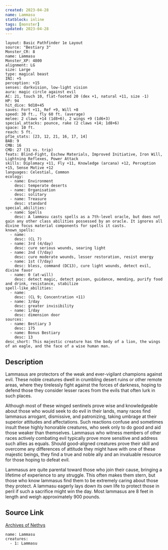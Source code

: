 ```yaml
---
created: 2023-04-28
name: Lammasu
statblock: inline
tags: [monster]
updated: 2023-04-28
---
```

```statblock
layout: Basic Pathfinder 1e Layout
source: "Bestiary 3"
Monster_CR: 8
name: Lammasu
Monster_XP: 4800
alignment: LG
size: Large
type: magical beast
INI: +5
perception: +15
senses: darkvision, low-light vision
aura: magic circle against evil
AC: 21, touch 10, flat-footed 20 (dex +1, natural +11, size -1)
HP: 94
hit_dice: 9d10+45
saves: Fort +11, Ref +9, Will +8
speed: 30 ft., fly 60 ft. (average)
melee: 2 claws +14 (1d8+6), 2 wings +9 (1d6+3)
special_attacks: pounce, rake (2 claws +14; 1d8+6)
space: 10 ft.
reach: 5 ft.
pf1e_stats: [23, 12, 21, 16, 17, 14]
BAB: 9
CMB: 16
CMD: 27 (31 vs. trip)
feats: Blind-Fight, Eschew Materials, Improved Initiative, Iron Will, Lightning Reflexes, Power Attack
skills: Diplomacy +11, Fly +11, Knowledge (arcana) +12, Perception +15, Sense Motive +12
languages: Celestial, Common
ecology:
  - name: Environment
    desc: temperate deserts
  - name: Organisation
    desc: solitary
  - name: Treasure
    desc: standard
special_abilities:
  - name: Spells
    desc: A lammasu casts spells as a 7th-level oracle, but does not gain any other class abilities possessed by an oracle. It ignores all divine focus material components for spells it casts.
known_spells:
  - name:
    desc: (CL 7)
  - name: 3rd (4/day)
    desc: cure serious wounds, searing light
  - name: 2nd (7/day)
    desc: cure moderate wounds, lesser restoration, resist energy
  - name: 1st (7/day)
    desc: bless, command (DC13), cure light wounds, detect evil, divine favor
  - name: 0 (at-will)
    desc: detect magic, detect poison, guidance, mending, purify food and drink, resistance, stabilize
spell-like_abilities:
  - name:
    desc: (CL 9; Concentration +11)
  - name: 3/day
    desc: greater invisibility
  - name: 1/day
    desc: dimension door
sources:
  - name: Bestiary 3
    desc: 175
  - name: Bonus Bestiary
    desc: 13
desc_short: This majestic creature has the body of a lion, the wings of an eagle, and the face of a wise human man.
```
## Description
Lammasus are protectors of the weak and ever-vigilant champions against evil. These noble creatures dwell in crumbling desert ruins or other remote areas, where they tirelessly fight against the forces of darkness, hoping to defend those they consider lesser races from the evils that often lurk in such places.

Although most of these winged sentinels prove wise and knowledgeable about those who would seek to do evil in their lands, many races find lammasus arrogant, dismissive, and patronizing, taking umbrage at their superior attitudes and affectations. Such reactions confuse and sometimes insult these highly honorable creatures, who seek only to do good and aid those weaker than themselves. Lammasus who witness members of other races actively combating evil typically prove more sensitive and address such allies as equals. Should good-aligned creatures prove their skill and overcome any differences of attitude they might have with one of these majestic beings, they find a true and noble ally and an invaluable resource for those hoping to defeat evil.

Lammasus are quite parental toward those who join their cause, bringing a lifetime of experience to any struggle. This often makes them stern, but those who know lammasus find them to be extremely caring about those they protect. A lammasu eagerly lays down its own life to protect those in peril if such a sacrifice might win the day. Most lammasus are 8 feet in length and weigh approximately 900 pounds.
## Source Link
[Archives of Nethys](https://aonprd.com/MonsterDisplay.aspx?ItemName=Lammasu)
```encounter-table
name: Lammasu
creatures:
  - 1: Lammasu
```
